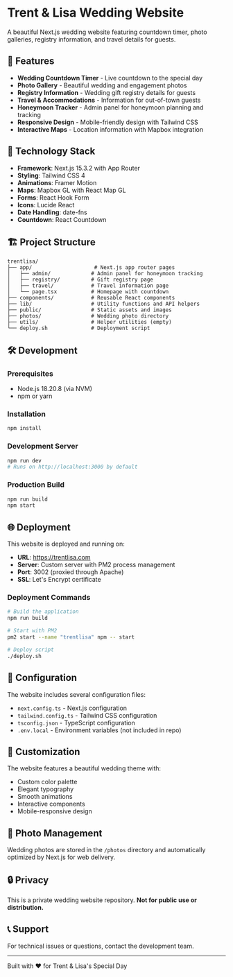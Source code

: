 # Trent & Lisa Wedding Website

A beautiful Next.js wedding website featuring countdown timer, photo galleries, registry information, and travel details for guests.

## 🌟 Features

- **Wedding Countdown Timer** - Live countdown to the special day
- **Photo Gallery** - Beautiful wedding and engagement photos
- **Registry Information** - Wedding gift registry details for guests
- **Travel & Accommodations** - Information for out-of-town guests
- **Honeymoon Tracker** - Admin panel for honeymoon planning and tracking
- **Responsive Design** - Mobile-friendly design with Tailwind CSS
- **Interactive Maps** - Location information with Mapbox integration

## 🚀 Technology Stack

- **Framework**: Next.js 15.3.2 with App Router
- **Styling**: Tailwind CSS 4
- **Animations**: Framer Motion
- **Maps**: Mapbox GL with React Map GL
- **Forms**: React Hook Form
- **Icons**: Lucide React
- **Date Handling**: date-fns
- **Countdown**: React Countdown

## 🏗️ Project Structure

```
trentlisa/
├── app/                    # Next.js app router pages
│   ├── admin/             # Admin panel for honeymoon tracking
│   ├── registry/          # Gift registry page
│   ├── travel/            # Travel information page
│   └── page.tsx           # Homepage with countdown
├── components/            # Reusable React components
├── lib/                   # Utility functions and API helpers
├── public/                # Static assets and images
├── photos/                # Wedding photo directory
├── utils/                 # Helper utilities (empty)
└── deploy.sh              # Deployment script
```

## 🛠️ Development

### Prerequisites
- Node.js 18.20.8 (via NVM)
- npm or yarn

### Installation
```bash
npm install
```

### Development Server
```bash
npm run dev
# Runs on http://localhost:3000 by default
```

### Production Build
```bash
npm run build
npm start
```

## 🌐 Deployment

This website is deployed and running on:
- **URL**: https://trentlisa.com
- **Server**: Custom server with PM2 process management
- **Port**: 3002 (proxied through Apache)
- **SSL**: Let's Encrypt certificate

### Deployment Commands
```bash
# Build the application
npm run build

# Start with PM2
pm2 start --name "trentlisa" npm -- start

# Deploy script
./deploy.sh
```

## 📝 Configuration

The website includes several configuration files:
- `next.config.ts` - Next.js configuration
- `tailwind.config.ts` - Tailwind CSS configuration
- `tsconfig.json` - TypeScript configuration
- `.env.local` - Environment variables (not included in repo)

## 🎨 Customization

The website features a beautiful wedding theme with:
- Custom color palette
- Elegant typography
- Smooth animations
- Interactive components
- Mobile-responsive design

## 📸 Photo Management

Wedding photos are stored in the `/photos` directory and automatically optimized by Next.js for web delivery.

## 🔒 Privacy

This is a private wedding website repository. **Not for public use or distribution.**

## 📞 Support

For technical issues or questions, contact the development team.

---

Built with ❤️ for Trent & Lisa's Special Day